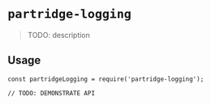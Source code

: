 # `partridge-logging`

> TODO: description

## Usage

```
const partridgeLogging = require('partridge-logging');

// TODO: DEMONSTRATE API
```
